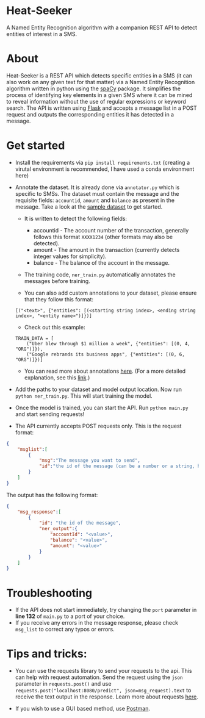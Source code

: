 # Heat-Seeker
A Named Entity Recognition algorithm with a companion REST API to detect entities of interest in a SMS. 


# About
Heat-Seeker is a REST API which detects specific entities in a SMS (it can also work on any given text for that matter) via a Named Entity Recognition algorithm written in python using the [spaCy](https://spacy.io/) package. It simplifies the process of identifying key elements in a given SMS where it can be mined to reveal information without the use of regular expressions or keyword search. The API is written using [Flask](https://flask.palletsprojects.com/en/1.1.x/) and accepts a message list in a POST request and outputs the corresponding entities it has detected in a message.


# Get started
- Install the requirements via ```pip install requirements.txt```
(creating a virutal environment is recommended, I have used a conda environment here)

- Annotate the dataset. It is already done via ```annotator.py``` which is specific to SMSs. The dataset must contain the message and the requisite fields: `accountid`, `amount` and `balance` as present in the message. Take a look at the [sample dataset](https://github.com/bhargav1000/Heat-Seeker/blob/master/sample_dataset.csv) to get started.
	- It is written to detect the following fields:
		- accountid - The account number of the transaction, generally follows this format `XXXX1234` (other formats may also be detected).
		- amount - The amount in the transaction (currently detects integer values for simplicity).
		- balance - The balance of the account in the message.

	- The training code, ```ner_train.py``` automatically annotates the messages before training.

	- You can also add custom annotations to your dataset, please ensure that they follow this format:
	```
	[("<text>", {"entities": [(<starting string index>, <ending string index>, "<entity name>")]})]
	```

	- Check out this example:
	```
	TRAIN_DATA = [
        ("Uber blew through $1 million a week", {"entities": [(0, 4, "ORG")]}),
        ("Google rebrands its business apps", {"entities": [(0, 6, "ORG")]})]
	```

	- You can read more about annotations [here](https://spacy.io/usage/training#training-simple-style).
	(For a more detailed explanation, see this [link](https://spacy.io/api/annotation#named-entities).)


- Add the paths to your dataset and model output location.
Now run ```python ner_train.py```. This will start training the model.


- Once the model is trained, you can start the API.
Run ```python main.py``` and start sending requests!


- The API currently accepts POST requests only. 
This is the request format:
```json
{
	"msglist":[
		{
			"msg":"The message you want to send",
			"id":"the id of the message (can be a number or a string, helps you keep track of the message)"
		}
	] 
}
```

The output has the following format:
```json
{
	"msg_response":[
		{
			"id": "the id of the message",
			"ner_output":{
				"accountId": "<value>",
				"balance": "<value>",
				"amount": "<value>"
			}
		}
	]
}
```



# Troubleshooting
- If the API does not start immediately, try changing the `port` parameter in **line 132** of `main.py` to a port of your choice.
- If you receive any errors in the message response, please check `msg_list` to correct any typos or errors.   


# Tips and tricks:
- You can use the requests library to send your requests to the api. This can help with request automation. 
Send the request using the `json` parameter in `requests.post()` and use ```requests.post("localhost:8080/predict", json=msg_request).text``` to receive the text output in the response. Learn more about requests [here](https://requests.readthedocs.io/en/master/).

- If you wish to use a GUI based method, use [Postman](https://www.postman.com/).



